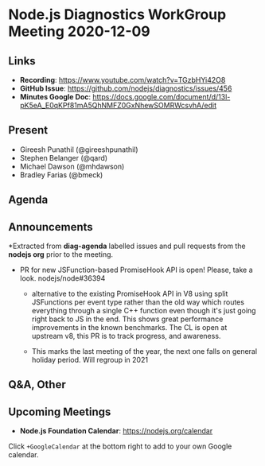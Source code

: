 # Node.js  Diagnostics WorkGroup Meeting 2020-12-09

## Links

* **Recording**: https://www.youtube.com/watch?v=TGzbHYi42O8
* **GitHub Issue**: https://github.com/nodejs/diagnostics/issues/456
* **Minutes Google Doc**: https://docs.google.com/document/d/13l-pK5eA_E0qKPf81mA5QhNMFZ0GxNhewSOMRWcsvhA/edit

## Present

* Gireesh Punathil (@gireeshpunathil)
* Stephen Belanger (@qard)
* Michael Dawson (@mhdawson)
* Bradley Farias (@bmeck)

## Agenda

## Announcements

*Extracted from **diag-agenda** labelled issues and pull requests from the **nodejs org** prior to the meeting.

* PR for new JSFunction-based PromiseHook API is open! Please, take a look. nodejs/node#36394

  * alternative to the existing PromiseHook API in V8 using split JSFunctions per event type rather than the old way which routes everything through a single C++ function even though it's just going right back to JS in the end. This shows great performance improvements in the known benchmarks. The CL is open at upstream v8, this PR is to track progress, and awareness.

  * This marks the last meeting of the year, the next one falls on general holiday period. Will regroup in 2021

## Q&A, Other

## Upcoming Meetings

* **Node.js Foundation Calendar**: https://nodejs.org/calendar

Click `+GoogleCalendar` at the bottom right to add to your own Google calendar.
